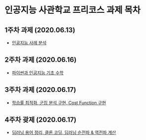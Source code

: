 # 인공지능 사관학교 프리코스 과제 목차

## 1주차 과제 (2020.06.13)
* [인공지능 사례 분석](https://github.com/lugia574/wa-/blob/master/Untitled0.ipynb)

## 2주차 과제 (2020.06.16)
* [파이썬과 인공지능 기초 수학](https://github.com/lugia574/wa-/blob/master/2%EC%A3%BC%EC%B0%A8%EA%B3%BC%EC%A0%9C.ipynb)

## 3주차 과제 (2020.06.17)
* [학습률 최적화, 군집 분석 구현, Cost Function 구현](https://github.com/lugia574/wa-/blob/master/3%EC%A3%BC%EC%B0%A8_%EA%B3%BC%EC%A0%9C_jpynd.ipynb)

## 4주차 괒제 (2020.06.17)
* [딥러닝 용어 정리, 클론 코딩, 딥러닝 순전파 & 역전파 계산](https://github.com/lugia574/wa-/blob/master/4%EC%A3%BC%EC%B0%A8_%EA%B3%BC%EC%A0%9C.ipynb)
